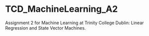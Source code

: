 # TCD_MachineLearning_A2
Assignment 2 for Machine Learning at Trinity College Dublin: Linear Regression and State Vector Machines.
